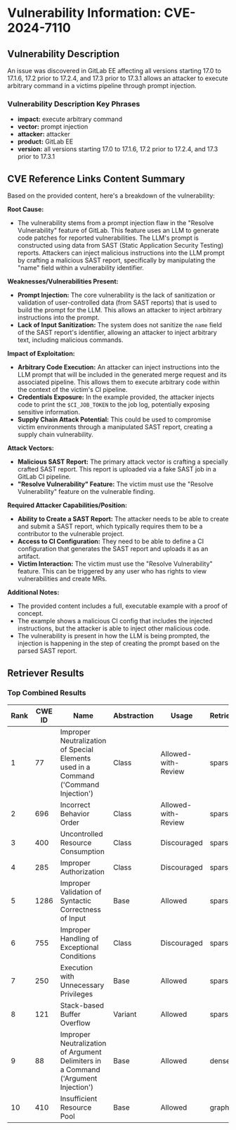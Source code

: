 # Vulnerability Information: CVE-2024-7110

## Vulnerability Description
An issue was discovered in GitLab EE affecting all versions starting 17.0 to 17.1.6, 17.2 prior to 17.2.4, and 17.3 prior to 17.3.1 allows an attacker to execute arbitrary command in a victims pipeline through prompt injection.

### Vulnerability Description Key Phrases
- **impact:** execute arbitrary command
- **vector:** prompt injection
- **attacker:** attacker
- **product:** GitLab EE
- **version:** all versions starting 17.0 to 17.1.6, 17.2 prior to 17.2.4, and 17.3 prior to 17.3.1

## CVE Reference Links Content Summary
Based on the provided content, here's a breakdown of the vulnerability:

**Root Cause:**

- The vulnerability stems from a prompt injection flaw in the "Resolve Vulnerability" feature of GitLab. This feature uses an LLM to generate code patches for reported vulnerabilities. The LLM's prompt is constructed using data from SAST (Static Application Security Testing) reports. Attackers can inject malicious instructions into the LLM prompt by crafting a malicious SAST report, specifically by manipulating the "name" field within a vulnerability identifier.

**Weaknesses/Vulnerabilities Present:**

- **Prompt Injection:** The core vulnerability is the lack of sanitization or validation of user-controlled data (from SAST reports) that is used to build the prompt for the LLM. This allows an attacker to inject arbitrary instructions into the prompt.
- **Lack of Input Sanitization:** The system does not sanitize the `name` field of the SAST report's identifier, allowing an attacker to inject arbitrary text, including malicious commands.

**Impact of Exploitation:**

- **Arbitrary Code Execution:** An attacker can inject instructions into the LLM prompt that will be included in the generated merge request and its associated pipeline. This allows them to execute arbitrary code within the context of the victim's CI pipeline.
- **Credentials Exposure:** In the example provided, the attacker injects code to print the `$CI_JOB_TOKEN` to the job log, potentially exposing sensitive information.
- **Supply Chain Attack Potential:** This could be used to compromise victim environments through a manipulated SAST report, creating a supply chain vulnerability.

**Attack Vectors:**

- **Malicious SAST Report:** The primary attack vector is crafting a specially crafted SAST report. This report is uploaded via a fake SAST job in a GitLab CI pipeline.
- **"Resolve Vulnerability" Feature:** The victim must use the "Resolve Vulnerability" feature on the vulnerable finding.

**Required Attacker Capabilities/Position:**

- **Ability to Create a SAST Report:** The attacker needs to be able to create and submit a SAST report, which typically requires them to be a contributor to the vulnerable project.
- **Access to CI Configuration:** They need to be able to define a CI configuration that generates the SAST report and uploads it as an artifact.
- **Victim Interaction:** The victim must use the "Resolve Vulnerability" feature. This can be triggered by any user who has rights to view vulnerabilities and create MRs.

**Additional Notes:**

- The provided content includes a full, executable example with a proof of concept.
- The example shows a malicious CI config that includes the injected instructions, but the attacker is able to inject other malicious code.
- The vulnerability is present in how the LLM is being prompted, the injection is happening in the step of creating the prompt based on the parsed SAST report.

## Retriever Results

### Top Combined Results

| Rank | CWE ID | Name | Abstraction | Usage  | Retrievers | Individual Scores |
|------|--------|------|-------------|-------|------------|-------------------|
| 1 | 77 | Improper Neutralization of Special Elements used in a Command ('Command Injection') | Class | Allowed-with-Review | sparse | 0.102 |
| 2 | 696 | Incorrect Behavior Order | Class | Allowed-with-Review | sparse | 0.101 |
| 3 | 400 | Uncontrolled Resource Consumption | Class | Discouraged | sparse | 0.098 |
| 4 | 285 | Improper Authorization | Class | Discouraged | sparse | 0.094 |
| 5 | 1286 | Improper Validation of Syntactic Correctness of Input | Base | Allowed | sparse | 0.093 |
| 6 | 755 | Improper Handling of Exceptional Conditions | Class | Discouraged | sparse | 0.092 |
| 7 | 250 | Execution with Unnecessary Privileges | Base | Allowed | sparse | 0.092 |
| 8 | 121 | Stack-based Buffer Overflow | Variant | Allowed | sparse | 0.092 |
| 9 | 88 | Improper Neutralization of Argument Delimiters in a Command ('Argument Injection') | Base | Allowed | dense | 0.576 |
| 10 | 410 | Insufficient Resource Pool | Base | Allowed | graph | 0.002 |


